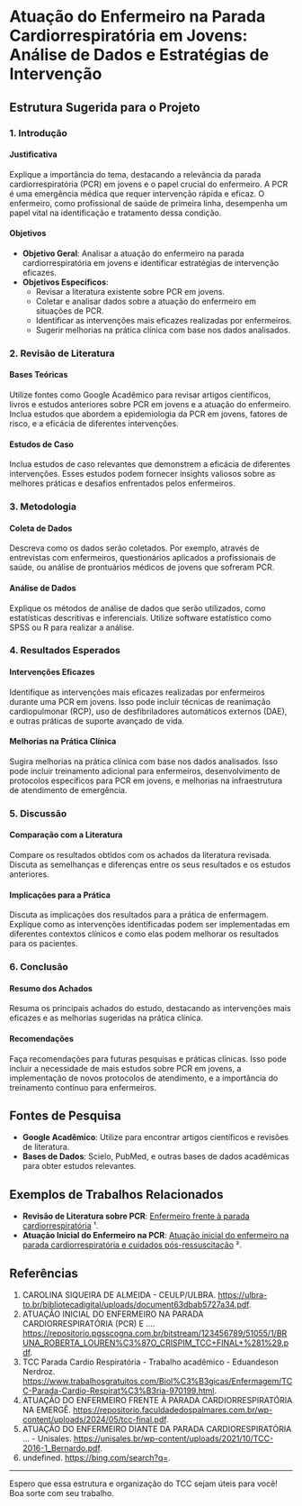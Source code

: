 # Atuação do Enfermeiro na Parada Cardiorrespiratória em Jovens: Análise de Dados e Estratégias de Intervenção

## Estrutura Sugerida para o Projeto

### 1. Introdução

#### Justificativa
Explique a importância do tema, destacando a relevância da parada cardiorrespiratória (PCR) em jovens e o papel crucial do enfermeiro. A PCR é uma emergência médica que requer intervenção rápida e eficaz. O enfermeiro, como profissional de saúde de primeira linha, desempenha um papel vital na identificação e tratamento dessa condição.

#### Objetivos
- **Objetivo Geral**: Analisar a atuação do enfermeiro na parada cardiorrespiratória em jovens e identificar estratégias de intervenção eficazes.
- **Objetivos Específicos**:
  - Revisar a literatura existente sobre PCR em jovens.
  - Coletar e analisar dados sobre a atuação do enfermeiro em situações de PCR.
  - Identificar as intervenções mais eficazes realizadas por enfermeiros.
  - Sugerir melhorias na prática clínica com base nos dados analisados.

### 2. Revisão de Literatura

#### Bases Teóricas
Utilize fontes como Google Acadêmico para revisar artigos científicos, livros e estudos anteriores sobre PCR em jovens e a atuação do enfermeiro. Inclua estudos que abordem a epidemiologia da PCR em jovens, fatores de risco, e a eficácia de diferentes intervenções.

#### Estudos de Caso
Inclua estudos de caso relevantes que demonstrem a eficácia de diferentes intervenções. Esses estudos podem fornecer insights valiosos sobre as melhores práticas e desafios enfrentados pelos enfermeiros.

### 3. Metodologia

#### Coleta de Dados
Descreva como os dados serão coletados. Por exemplo, através de entrevistas com enfermeiros, questionários aplicados a profissionais de saúde, ou análise de prontuários médicos de jovens que sofreram PCR.

#### Análise de Dados
Explique os métodos de análise de dados que serão utilizados, como estatísticas descritivas e inferenciais. Utilize software estatístico como SPSS ou R para realizar a análise.

### 4. Resultados Esperados

#### Intervenções Eficazes
Identifique as intervenções mais eficazes realizadas por enfermeiros durante uma PCR em jovens. Isso pode incluir técnicas de reanimação cardiopulmonar (RCP), uso de desfibriladores automáticos externos (DAE), e outras práticas de suporte avançado de vida.

#### Melhorias na Prática Clínica
Sugira melhorias na prática clínica com base nos dados analisados. Isso pode incluir treinamento adicional para enfermeiros, desenvolvimento de protocolos específicos para PCR em jovens, e melhorias na infraestrutura de atendimento de emergência.

### 5. Discussão

#### Comparação com a Literatura
Compare os resultados obtidos com os achados da literatura revisada. Discuta as semelhanças e diferenças entre os seus resultados e os estudos anteriores.

#### Implicações para a Prática
Discuta as implicações dos resultados para a prática de enfermagem. Explique como as intervenções identificadas podem ser implementadas em diferentes contextos clínicos e como elas podem melhorar os resultados para os pacientes.

### 6. Conclusão

#### Resumo dos Achados
Resuma os principais achados do estudo, destacando as intervenções mais eficazes e as melhorias sugeridas na prática clínica.

#### Recomendações
Faça recomendações para futuras pesquisas e práticas clínicas. Isso pode incluir a necessidade de mais estudos sobre PCR em jovens, a implementação de novos protocolos de atendimento, e a importância do treinamento contínuo para enfermeiros.

## Fontes de Pesquisa

- **Google Acadêmico**: Utilize para encontrar artigos científicos e revisões de literatura.
- **Bases de Dados**: Scielo, PubMed, e outras bases de dados acadêmicas para obter estudos relevantes.

## Exemplos de Trabalhos Relacionados

- **Revisão de Literatura sobre PCR**: [Enfermeiro frente à parada cardiorrespiratória](https://ulbra-to.br/bibliotecadigital/uploads/document63dbab5727a34.pdf) ¹.
- **Atuação Inicial do Enfermeiro na PCR**: [Atuação inicial do enfermeiro na parada cardiorrespiratória e cuidados pós-ressuscitação](https://bing.com/search?q=) ².

## Referências

1. CAROLINA SIQUEIRA DE ALMEIDA - CEULP/ULBRA. https://ulbra-to.br/bibliotecadigital/uploads/document63dbab5727a34.pdf.
2. ATUAÇÃO INICIAL DO ENFERMEIRO NA PARADA CARDIORRESPIRATÓRIA (PCR) E .... https://repositorio.pgsscogna.com.br/bitstream/123456789/51055/1/BRUNA_ROBERTA_LOUREN%C3%87O_CRISPIM_TCC+FINAL+%281%29.pdf.
3. TCC Parada Cardio Respiratória - Trabalho acadêmico - Eduandeson Nerdroz. https://www.trabalhosgratuitos.com/Biol%C3%B3gicas/Enfermagem/TCC-Parada-Cardio-Respirat%C3%B3ria-970199.html.
4. ATUAÇÃO DO ENFERMEIRO FRENTE À PARADA CARDIORRESPIRATÓRIA NA EMERGÊ. https://repositorio.faculdadedospalmares.com.br/wp-content/uploads/2024/05/tcc-final.pdf.
5. ATUAÇÃO DO ENFERMEIRO DIANTE DA PARADA CARDIORESPIRATÓRIA ... - Unisales. https://unisales.br/wp-content/uploads/2021/10/TCC-2016-1_Bernardo.pdf.
6. undefined. https://bing.com/search?q=.

---

Espero que essa estrutura e organização do TCC sejam úteis para você! Boa sorte com seu trabalho.
